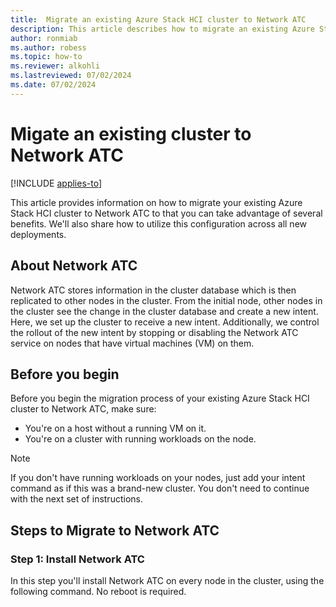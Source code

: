 ```yaml
---
title:  Migrate an existing Azure Stack HCI cluster to Network ATC
description: This article describes how to migrate an existing Azure Stack HCI cluster to Network ATC
author: ronmiab
ms.author: robess
ms.topic: how-to
ms.reviewer: alkohli
ms.lastreviewed: 07/02/2024
ms.date: 07/02/2024
---
```


# Migate an existing cluster to Network ATC

[!INCLUDE [applies-to](../../includes/hci-applies-to-23h2.md)]

This article provides information on how to migrate your existing Azure Stack HCI cluster to Network ATC to that you can take advantage of several benefits. We'll also share how to utilize this configuration across all new deployments.

## About Network ATC

Network ATC stores information in the cluster database which is then replicated to other nodes in the cluster. From the initial node, other nodes in the cluster see the change in the cluster database and create a new intent. Here, we set up the cluster to receive a new intent. Additionally, we control the rollout of the new intent by stopping or disabling the Network ATC service on nodes that have virtual machines (VM) on them.

## Before you begin

Before you begin the migration process of your existing Azure Stack HCI cluster to Network ATC, make sure:

- You're on a host without a running VM on it.
- You're on a cluster with running workloads on the node.

> [!NOTE]
> If you don't have running workloads on your nodes, just add your intent command as if this was a brand-new cluster. You don't need to continue with the next set of instructions.

## Steps to Migrate to Network ATC

### Step 1: Install Network ATC

In this step you'll install Network ATC on every node in the cluster, using the following command. No reboot is required.
